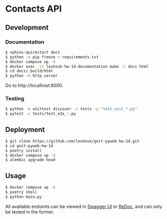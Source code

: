 # Contacts API

## Development

### Documentation

```bash
$ sphinx-quickstart docs
$ python -m pip freeze > requirements.txt
$ docker compose up -d
$ docker exec -it lexhouk-hw-14-documentation make -C docs html
$ cd docs/_build/html
$ python -m http.server
```

Go to http://localhost:8000.

### Testing

```bash
$ python -m unittest discover -s tests -p "test_unit_*.py"
$ pytest -v tests/test_e2e_*.py
```

## Deployment

```bash
$ git clone https://github.com/lexhouk/goit-pyweb-hw-14.git
$ cd goit-pyweb-hw-14
$ poetry install
$ docker compose up -d
$ alembic upgrade head
```

## Usage

```bash
$ docker compose up -d
$ poetry shell
$ python main.py
```

All available endoints can be viewed in [Swagger UI](http://localhost:8000/docs)
or [ReDoc](http://localhost:8000/redoc), and can only be tested in the former.
